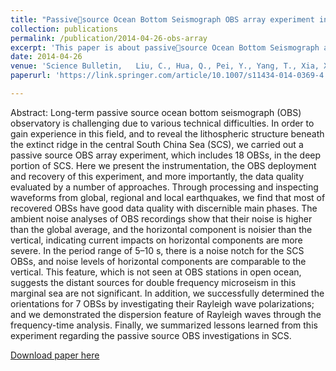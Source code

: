 ```yaml
---
title: "Passivesource Ocean Bottom Seismograph OBS array experiment in South China Sea and data quality analyses"
collection: publications
permalink: /publication/2014-04-26-obs-array
excerpt: 'This paper is about passivesource Ocean Bottom Seismograph array experiment and data quality analyses.'
date: 2014-04-26
venue: 'Science Bulletin,   Liu, C., Hua, Q., Pei, Y., Yang, T., Xia, X., Xue, M., Le, B., Huo, D., Liu, F., & Huang, H.'
paperurl: 'https://link.springer.com/article/10.1007/s11434-014-0369-4'

---
```

Abstract: Long-term passive source ocean bottom seismograph (OBS) observatory is challenging due to various technical difficulties. In order to gain experience in this field, and to reveal the lithospheric structure beneath the extinct ridge in the central South China Sea (SCS), we carried out a passive source OBS array experiment, which includes 18 OBSs, in the deep portion of SCS. Here we present the instrumentation, the OBS deployment and recovery of this experiment, and more importantly, the data quality evaluated by a number of approaches. Through processing and inspecting waveforms from global, regional and local earthquakes, we find that most of recovered OBSs have good data quality with discernible main phases. The ambient noise analyses of OBS recordings show that their noise is higher than the global average, and the horizontal component is noisier than the vertical, indicating current impacts on horizontal components are more severe. In the period range of 5–10 s, there is a noise notch for the SCS OBSs, and noise levels of horizontal components are comparable to the vertical. This feature, which is not seen at OBS stations in open ocean, suggests the distant sources for double frequency microseism in this marginal sea are not significant. In addition, we successfully determined the orientations for 7 OBSs by investigating their Rayleigh wave polarizations; and we demonstrated the dispersion feature of Rayleigh waves through the frequency-time analysis. Finally, we summarized lessons learned from this experiment regarding the passive source OBS investigations in SCS.

[Download paper here](https://link.springer.com/article/10.1007/s11434-014-0369-4)
